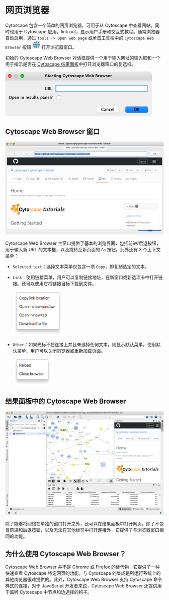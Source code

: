 # 网页浏览器

Cytoscape 包含一个简单的网页浏览器，可用于从 Cytoscape 中查看网站。同时也用于 Cytoscape 应用，link out，显示用户手册和交互式教程。通常浏览器自动启用，通过 `Tools -> Open web page` 或单击工具栏中的 `Cytoscape Web Browser` 按钮 ![](images/web-browser/web-icon.png) 打开浏览器窗口。

初始的 Cytoscape Web Browser 对话框提供一个用于输入网址的输入框和一个用于指示是否在 [Cytoscape 结果面板](#结果面板中的-cytoscape-web-browser)中打开浏览器窗口的复选框。

![](images/web-browser/cytoscape-web-browser-dialog.png)

## Cytoscape Web Browser 窗口

![](images/web-browser/cytoscape-web-browser.png)

Cytoscape Web Browser 主窗口提供了基本的浏览界面，包括前进/后退按钮，用于输入新 URL 的文本框，以及跳转至新页面的 `Go` 按钮。此外还有 3 个上下文菜单：

- `Selected text`：选择文本菜单仅包含一项 `Copy`，即复制选定的文本。
- `Link`：使用链接菜单，用户可以复制链接地址，在新窗口或新选项卡中打开链接。还可以使用它将链接目标下载到文件。

    ![](images/web-browser/link-right-click.png)

- `Other`：如果光标不在连接上并且未选择任何文本，则显示默认菜单。使用默认菜单，用户可以关闭浏览器或重新加载页面。

    ![](images/web-browser/right-click.png)

## 结果面板中的 Cytoscape Web Browser

![](images/web-browser/cytoscape-web-browser-results-panel.png)

除了能够将网络在单独的窗口打开之外，还可以在结果面板中打开网页。除了不包含前进和后退按钮，以及无法在其他标签中打开连接外，它提供了与浏览器窗口相同的功能。

## 为什么使用 Cytoscape Web Browser？

Cytoscape Web Browser 并不是 Chrome 或 Firefox 的替代物，它提供了一种快速查看 Cytoscape 特定网页的功能。与 Cytoscape 的集成是所运行系统上的其他浏览器很难提供的。此外，Cytoscape Web Browser 支持 Cytoscape 命令样式的连接，对于 JavaScript 开发者来说，Cytoscape Web Browser 还提供用于监听 Cytoscape 中节点和边选择的钩子。
